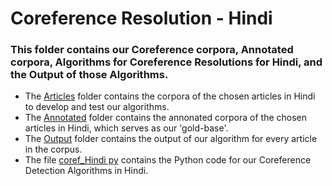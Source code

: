 # Coreference Resolution - Hindi
### This folder contains our Coreference corpora, Annotated corpora, Algorithms for Coreference Resolutions for Hindi, and the Output of those Algorithms.

* The [Articles](./Articles) folder contains the corpora of the chosen articles in Hindi to develop and test our algorithms.
* The [Annotated](./Annotated) folder contains the annonated corpora of the chosen articles in Hindi, which serves as our 'gold-base'.
* The [Output](./Output) folder contains the output of our algorithm for every article in the corpus.
* The file [coref_Hindi py](./coref_Hindi.py) contains the Python code for our Coreference Detection Algorithms in Hindi.
